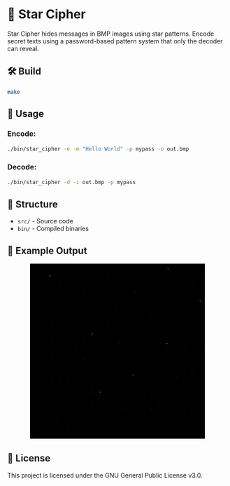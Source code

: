 # 🌟 Star Cipher

Star Cipher hides messages in BMP images using star patterns. Encode secret texts using a password-based pattern system that only the decoder can reveal.

## 🛠️ Build

```bash
make
```

## 🚀 Usage

### Encode:

```bash
./bin/star_cipher -e -m "Hello World" -p mypass -o out.bmp
```

### Decode:

```bash
./bin/star_cipher -d -i out.bmp -p mypass
```

## 📁 Structure

- `src/` - Source code
- `bin/` - Compiled binaries

## 🧪 Example Output

 <p align="center"><img src="docs/example_star_cipher.bmp" width="400" /> </p>

## 📜 License

This project is licensed under the GNU General Public License v3.0.
